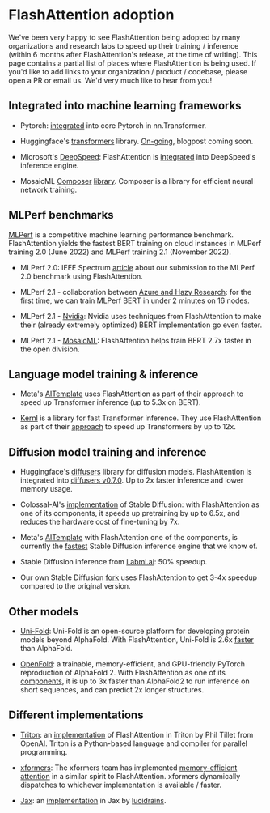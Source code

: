 # FlashAttention adoption

We've been very happy to see FlashAttention being adopted by many organizations
and research labs to speed up their training / inference (within 6 months after
FlashAttention's release, at the time of writing).
This page contains a partial list of places where FlashAttention is being used.
If you'd like to add links to your organization / product / codebase, please open a
PR or email us. We'd very much like to hear from you!

## Integrated into machine learning frameworks

- Pytorch: [integrated](https://github.com/pytorch/pytorch/pull/81434) into core Pytorch in nn.Transformer.

- Huggingface's [transformers](https://github.com/huggingface/transformers) library.
  [On-going](https://github.com/huggingface/transformers/pull/18439), blogpost
  coming soon.

- Microsoft's [DeepSpeed](https://github.com/microsoft/DeepSpeed):
  FlashAttention is [integrated](https://github.com/microsoft/DeepSpeed/blob/ec13da6ba7cabc44bb4745a64a208b8580792954/deepspeed/ops/transformer/inference/triton_ops.py) into DeepSpeed's inference engine.

- MosaicML [Composer](https://github.com/mosaicml/composer)
  [library](https://www.mosaicml.com/blog/gpt-3-quality-for-500k). Composer is a
  library for efficient neural network training.

## MLPerf benchmarks

[MLPerf](https://mlcommons.org/en/) is a competitive machine learning performance benchmark. FlashAttention
yields the fastest BERT training on cloud instances in MLPerf training 2.0 (June
2022) and MLPerf training 2.1 (November 2022).

- MLPerf 2.0: IEEE Spectrum [article](https://spectrum.ieee.org/mlperf-rankings-2022) about our submission to the MLPerf 2.0 benchmark using FlashAttention.

- MLPerf 2.1 -
  collaboration
  between [Azure and Hazy Research](https://techcommunity.microsoft.com/t5/azure-high-performance-computing/azure-collaborates-with-hazy-research-and-nvidia-to-achieve/ba-p/3667511): for the first time, we can train MLPerf BERT
  in under 2 minutes on 16 nodes.

- MLPerf 2.1 -
  [Nvidia](https://developer.nvidia.com/blog/leading-mlperf-training-2-1-with-full-stack-optimizations-for-ai/):
  Nvidia uses techniques from FlashAttention to make their (already extremely optimized) BERT
  implementation go even faster.

- MLPerf 2.1 - [MosaicML](https://www.mosaicml.com/blog/mlperf-nlp-nov2022): FlashAttention
  helps train BERT 2.7x faster in the open division.

## Language model training & inference

- Meta's
  [AITemplate](https://ai.facebook.com/blog/gpu-inference-engine-nvidia-amd-open-source/)
  uses FlashAttention as part of their approach to speed up Transformer
  inference (up to 5.3x on BERT).

- [Kernl](https://github.com/ELS-RD/kernl) is a library for fast Transformer
  inference. They use FlashAttention as part of their
  [approach](https://twitter.com/pommedeterre33/status/1585284221014245377) to
  speed up Transformers by up to 12x.

## Diffusion model training and inference

- Huggingface's [diffusers](https://github.com/huggingface/diffusers) library
  for diffusion models. FlashAttention is integrated into [diffusers
  v0.7.0](https://github.com/huggingface/diffusers/releases/tag/v0.7.0).
  Up to 2x faster inference and lower memory usage.

- Colossal-AI's
  [implementation](https://github.com/hpcaitech/ColossalAI/tree/main/examples/images/diffusion)
  of Stable Diffusion: with FlashAttention as one of its components, it speeds up
  pretraining by up to 6.5x, and reduces the hardware cost of fine-tuning by 7x.

- Meta's
  [AITemplate](https://ai.facebook.com/blog/gpu-inference-engine-nvidia-amd-open-source/)
  with FlashAttention one of the components, is currently the [fastest](https://twitter.com/bing_xu_/status/1590447334055632897) Stable
  Diffusion inference engine that we know of.

- Stable Diffusion inference from
  [Labml.ai](https://twitter.com/labmlai/status/1573634095732490240): 50% speedup.

- Our own Stable Diffusion [fork](https://twitter.com/realDanFu/status/1580641495991754752) uses FlashAttention to get 3-4x speedup compared
  to the original version.

## Other models

- [Uni-Fold](https://github.com/dptech-corp/Uni-Fold): Uni-Fold is an
  open-source platform for developing protein models beyond AlphaFold. With
  FlashAttention, Uni-Fold is 2.6x
  [faster](https://twitter.com/guolin_ke/status/1580532071901995008) than AlphaFold.

- [OpenFold](https://github.com/aqlaboratory/openfold): a trainable,
  memory-efficient, and GPU-friendly PyTorch reproduction of AlphaFold 2. With
  FlashAttention as one of its
  [components](https://twitter.com/gahdritz/status/1595420944880779266), it is
  up to 3x faster than AlphaFold2 to run inference on short sequences, and can
  predict 2x longer structures.

## Different implementations

- [Triton](https://github.com/openai/triton): an [implementation](https://github.com/openai/triton/blob/master/python/tutorials/06-fused-attention.py) of
  FlashAttention in Triton by Phil Tillet from OpenAI. Triton is a Python-based
  language and compiler for parallel programming.

- [xformers](https://github.com/facebookresearch/xformers): The xformers team
  has implemented [memory-efficient
  attention](https://twitter.com/fvsmassa/status/1580229170629849089) in a
  similar spirit to FlashAttention.
  xformers dynamically dispatches to whichever implementation is available / faster.

- [Jax](https://github.com/google/jax): an [implementation](https://github.com/lucidrains/flash-attention-jax)
  in Jax by [lucidrains](https://github.com/lucidrains/).
